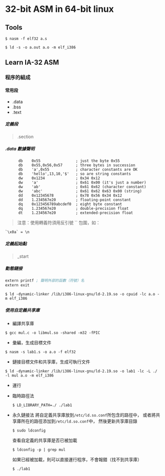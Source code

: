 # 32-bit ASM in 64-bit linux 

## Tools 
```
$ nasm -f elf32 a.s
```
```
$ ld -s -o a.out a.o -m elf_i386
```

## Learn IA-32 ASM

### 程序的組成
#### 常用段
 - .data
 - .bss
 - .text

##### 定義段
 > .section

##### .data 數據聲明
```
      db    0x55                ; just the byte 0x55 
      db    0x55,0x56,0x57      ; three bytes in succession 
      db    'a',0x55            ; character constants are OK 
      db    'hello',13,10,'$'   ; so are string constants 
      dw    0x1234              ; 0x34 0x12 
      dw    'a'                 ; 0x61 0x00 (it's just a number) 
      dw    'ab'                ; 0x61 0x62 (character constant) 
      dw    'abc'               ; 0x61 0x62 0x63 0x00 (string) 
      dd    0x12345678          ; 0x78 0x56 0x34 0x12 
      dd    1.234567e20         ; floating-point constant 
      dq    0x123456789abcdef0  ; eight byte constant 
      dq    1.234567e20         ; double-precision float 
      dt    1.234567e20         ; extended-precision float
```
> 注意：使用轉義符須用反引號 \`\` 包圍，如：
```
`\x0a` = \n
```


##### 定義起始點
 > \_start

##### 動態鏈接
```asm
extern printf ; 聲明外部的函數（符號）名
extern exit
```

```
$ ld -dynamic-linker /lib/i386-linux-gnu/ld-2.19.so -o cpuid -lc a.o -m elf_i386
```

##### 使用自定義共享庫
 - 編譯共享庫
```
$ gcc mul.c -o libmul.so -shared -m32 -fPIC
```

 - 彙編，生成目標文件
```
$ nasm -s lab1.s -o a.o -f elf32
```

 - 鏈接目標文件和共享庫，生成可執行文件
```
$ ld -dynamic-linker /lib/i386-linux-gnu/ld-2.19.so -o lab1 -lc -L ./ -l mul a.o -m elf_i386
```

 - 運行
  - 臨時路徑法
	```
	$ LD_LIBRARY_PATH=./ ./lab1
	```

  - 永久鏈接法
    將自定義共享庫放到`/etc/ld.so.conf`所包含的路徑中，
    或者將共享庫所在的路徑添加到`/etc/ld.so.conf`中，
    然後更新共享庫目錄
	```
	$ sudo ldconfig
	```
	查看自定義的共享庫是否已被加載
	```
	$ ldconfig -p | grep mul
	```
    如果已經被加載，則可以直接運行程序，不會報錯（找不到共享庫）
    ```
    $ ./lab1
    ```
